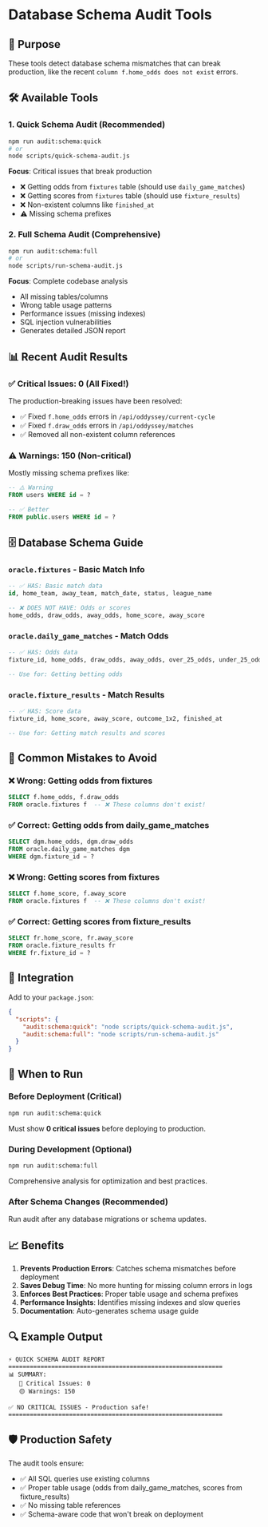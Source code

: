 # Database Schema Audit Tools

## 🎯 Purpose

These tools detect database schema mismatches that can break production, like the recent `column f.home_odds does not exist` errors.

## 🛠️ Available Tools

### 1. Quick Schema Audit (Recommended)
```bash
npm run audit:schema:quick
# or
node scripts/quick-schema-audit.js
```

**Focus**: Critical issues that break production
- ❌ Getting odds from `fixtures` table (should use `daily_game_matches`)
- ❌ Getting scores from `fixtures` table (should use `fixture_results`)  
- ❌ Non-existent columns like `finished_at`
- ⚠️ Missing schema prefixes

### 2. Full Schema Audit (Comprehensive)
```bash
npm run audit:schema:full
# or  
node scripts/run-schema-audit.js
```

**Focus**: Complete codebase analysis
- All missing tables/columns
- Wrong table usage patterns
- Performance issues (missing indexes)
- SQL injection vulnerabilities
- Generates detailed JSON report

## 📊 Recent Audit Results

### ✅ Critical Issues: **0** (All Fixed!)
The production-breaking issues have been resolved:
- ✅ Fixed `f.home_odds` errors in `/api/oddyssey/current-cycle`
- ✅ Fixed `f.draw_odds` errors in `/api/oddyssey/matches`
- ✅ Removed all non-existent column references

### ⚠️ Warnings: **150** (Non-critical)
Mostly missing schema prefixes like:
```sql
-- ⚠️ Warning
FROM users WHERE id = ?

-- ✅ Better  
FROM public.users WHERE id = ?
```

## 🗄️ Database Schema Guide

### `oracle.fixtures` - Basic Match Info
```sql
-- ✅ HAS: Basic match data
id, home_team, away_team, match_date, status, league_name

-- ❌ DOES NOT HAVE: Odds or scores
home_odds, draw_odds, away_odds, home_score, away_score
```

### `oracle.daily_game_matches` - Match Odds
```sql  
-- ✅ HAS: Odds data
fixture_id, home_odds, draw_odds, away_odds, over_25_odds, under_25_odds

-- Use for: Getting betting odds
```

### `oracle.fixture_results` - Match Results
```sql
-- ✅ HAS: Score data  
fixture_id, home_score, away_score, outcome_1x2, finished_at

-- Use for: Getting match results and scores
```

## 🚨 Common Mistakes to Avoid

### ❌ Wrong: Getting odds from fixtures
```sql
SELECT f.home_odds, f.draw_odds 
FROM oracle.fixtures f  -- ❌ These columns don't exist!
```

### ✅ Correct: Getting odds from daily_game_matches
```sql
SELECT dgm.home_odds, dgm.draw_odds 
FROM oracle.daily_game_matches dgm
WHERE dgm.fixture_id = ?
```

### ❌ Wrong: Getting scores from fixtures  
```sql
SELECT f.home_score, f.away_score
FROM oracle.fixtures f  -- ❌ These columns don't exist!
```

### ✅ Correct: Getting scores from fixture_results
```sql
SELECT fr.home_score, fr.away_score
FROM oracle.fixture_results fr  
WHERE fr.fixture_id = ?
```

## 🔧 Integration

Add to your `package.json`:
```json
{
  "scripts": {
    "audit:schema:quick": "node scripts/quick-schema-audit.js",
    "audit:schema:full": "node scripts/run-schema-audit.js"
  }
}
```

## 🎯 When to Run

### Before Deployment (Critical)
```bash
npm run audit:schema:quick
```
Must show **0 critical issues** before deploying to production.

### During Development (Optional)
```bash
npm run audit:schema:full  
```
Comprehensive analysis for optimization and best practices.

### After Schema Changes (Recommended)
Run audit after any database migrations or schema updates.

## 📈 Benefits

1. **Prevents Production Errors**: Catches schema mismatches before deployment
2. **Saves Debug Time**: No more hunting for missing column errors in logs  
3. **Enforces Best Practices**: Proper table usage and schema prefixes
4. **Performance Insights**: Identifies missing indexes and slow queries
5. **Documentation**: Auto-generates schema usage guide

## 🔍 Example Output

```
⚡ QUICK SCHEMA AUDIT REPORT
============================================================
📊 SUMMARY:
   🔴 Critical Issues: 0
   🟡 Warnings: 150

✅ NO CRITICAL ISSUES - Production safe!
============================================================
```

## 🛡️ Production Safety

The audit tools ensure:
- ✅ All SQL queries use existing columns
- ✅ Proper table usage (odds from daily_game_matches, scores from fixture_results)
- ✅ No missing table references
- ✅ Schema-aware code that won't break on deployment
